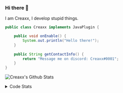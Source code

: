 ### Hi there 👋

I am Creaxx, I develop stupid things. 

```java
public class Creaxx implements JavaPlugin {

    public void onEnable() {
        System.out.println("Hello there!");
    }
    
    public String getContactInfo() {
        return "Message me on discord: Creaxx#0001";
    }
}
```

![Creaxx's Github Stats](https://github-readme-stats.vercel.app/api?username=CreaxxOG&show_icons=true&theme=dark&count_private=true)

<details>
  <summary>Code Stats</summary>

<!--START_SECTION:waka-->
![Code Time](http://img.shields.io/badge/Code%20Time-1%2C125%20hrs%2040%20mins-blue)

![Lines of code](https://img.shields.io/badge/From%20Hello%20World%20I%27ve%20Written-166%20lines%20of%20code-blue)

**🐱 My GitHub Data** 

> 📦 66.3 kB Used in GitHub's Storage 
 > 
> 🏆 757 Contributions in the Year 2023
 > 
> 🚫 Not Opted to Hire
 > 
> 📜 4 Public Repositories 
 > 
> 🔑 2 Private Repositories 
 > 
**I'm an Early 🐤** 

```text
🌞 Morning                170 commits         ██░░░░░░░░░░░░░░░░░░░░░░░   06.71 % 
🌆 Daytime                1123 commits        ███████████░░░░░░░░░░░░░░   44.30 % 
🌃 Evening                1200 commits        ████████████░░░░░░░░░░░░░   47.34 % 
🌙 Night                  42 commits          ░░░░░░░░░░░░░░░░░░░░░░░░░   01.66 % 
```
📅 **I'm Most Productive on Sunday** 

```text
Monday                   310 commits         ███░░░░░░░░░░░░░░░░░░░░░░   12.23 % 
Tuesday                  323 commits         ███░░░░░░░░░░░░░░░░░░░░░░   12.74 % 
Wednesday                314 commits         ███░░░░░░░░░░░░░░░░░░░░░░   12.39 % 
Thursday                 387 commits         ████░░░░░░░░░░░░░░░░░░░░░   15.27 % 
Friday                   218 commits         ██░░░░░░░░░░░░░░░░░░░░░░░   08.60 % 
Saturday                 482 commits         █████░░░░░░░░░░░░░░░░░░░░   19.01 % 
Sunday                   501 commits         █████░░░░░░░░░░░░░░░░░░░░   19.76 % 
```


📊 **This Week I Spent My Time On** 

```text
💬 Programming Languages: 
Java                     10 hrs 34 mins      ███████████████████████░░   92.90 % 
XML                      35 mins             █░░░░░░░░░░░░░░░░░░░░░░░░   05.22 % 
Text                     4 mins              ░░░░░░░░░░░░░░░░░░░░░░░░░   00.71 % 
Properties               2 mins              ░░░░░░░░░░░░░░░░░░░░░░░░░   00.38 % 
YAML                     2 mins              ░░░░░░░░░░░░░░░░░░░░░░░░░   00.37 % 

🔥 Editors: 
IntelliJ                 11 hrs 23 mins      █████████████████████████   100.00 % 
```

**I Mostly Code in Java** 

```text
Java                     14 repos            ████████████████░░░░░░░░░   63.64 % 
Kotlin                   7 repos             ████████░░░░░░░░░░░░░░░░░   31.82 % 
EJS                      1 repo              █░░░░░░░░░░░░░░░░░░░░░░░░   04.55 % 
```




 Last Updated on 23/02/2023 12:40:06 UTC
<!--END_SECTION:waka-->
</details>
